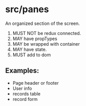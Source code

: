 # src/panes

An organized section of the screen.  

1. MUST NOT be redux connected.
2. MAY have propTypes
3. MAY be wrapped with container
4. MAY have state. 
5. MUST add to dom
 
## Examples:
  * Page header or footer
  * User info
  * records table
  * record form
